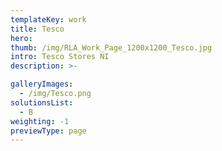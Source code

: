 ```yaml
---
templateKey: work
title: Tesco
hero: 
thumb: /img/RLA_Work_Page_1200x1200_Tesco.jpg
intro: Tesco Stores NI
description: >-

galleryImages:
  - /img/Tesco.png
solutionsList:
  - B
weighting: -1
previewType: page
---
```

